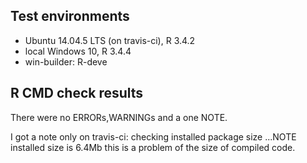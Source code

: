 ## Test environments
* Ubuntu 14.04.5 LTS (on travis-ci), R 3.4.2
* local Windows 10, R 3.4.4
* win-builder: R-deve

## R CMD check results
There were no ERRORs,WARNINGs and a one NOTE.

I got a note only on travis-ci:
checking installed package size ...NOTE installed size is  6.4Mb
this is a problem of the size of compiled code.

